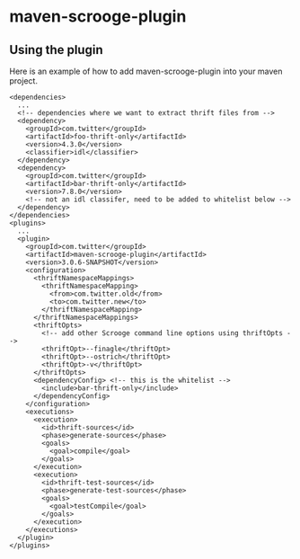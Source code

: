 # maven-scrooge-plugin

## Using the plugin
Here is an example of how to add maven-scrooge-plugin into your maven project.

    <dependencies>
      ...
      <!-- dependencies where we want to extract thrift files from -->
      <dependency>
        <groupId>com.twitter</groupId>
        <artifactId>foo-thrift-only</artifactId>
        <version>4.3.0</version>
        <classifier>idl</classifier>
      </dependency>
      <dependency>
        <groupId>com.twitter</groupId>
        <artifactId>bar-thrift-only</artifactId>
        <version>7.8.0</version>
        <!-- not an idl classifer, need to be added to whitelist below -->
      </dependency>
    </dependencies>
    <plugins>
      ...
      <plugin>
        <groupId>com.twitter</groupId>
        <artifactId>maven-scrooge-plugin</artifactId>
        <version>3.0.6-SNAPSHOT</version>
        <configuration>
          <thriftNamespaceMappings>
            <thriftNamespaceMapping>
              <from>com.twitter.old</from>
              <to>com.twitter.new</to>
            </thriftNamespaceMapping>
          </thriftNamespaceMappings>
          <thriftOpts>
            <!-- add other Scrooge command line options using thriftOpts -->
            <thriftOpt>--finagle</thriftOpt>
            <thriftOpt>--ostrich</thriftOpt>
            <thriftOpt>-v</thriftOpt>
          </thriftOpts>
          <dependencyConfig> <!-- this is the whitelist -->
            <include>bar-thrift-only</include>
          </dependencyConfig>
        </configuration>
        <executions>
          <execution>
            <id>thrift-sources</id>
            <phase>generate-sources</phase>
            <goals>
              <goal>compile</goal>
            </goals>
          </execution>
          <execution>
            <id>thrift-test-sources</id>
            <phase>generate-test-sources</phase>
            <goals>
              <goal>testCompile</goal>
            </goals>
          </execution>
        </executions>
      </plugin>
    </plugins>